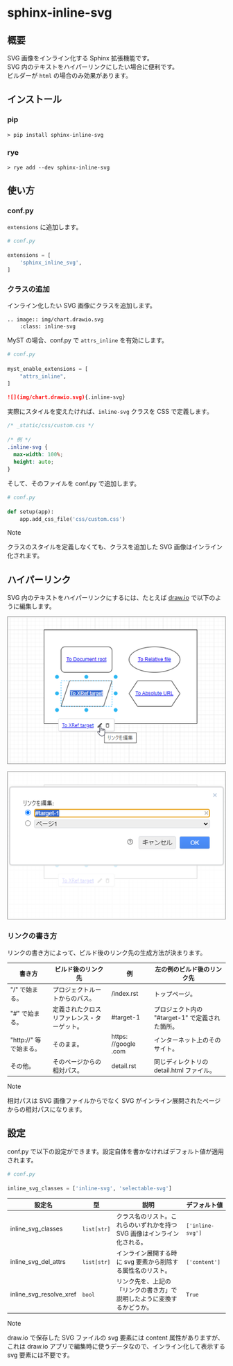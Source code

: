 # sphinx-inline-svg

## 概要

SVG 画像をインライン化する Sphinx 拡張機能です。  
SVG 内のテキストをハイパーリンクにしたい場合に便利です。  
ビルダーが `html` の場合のみ効果があります。

## インストール

### pip

```
> pip install sphinx-inline-svg
```

### rye

```
> rye add --dev sphinx-inline-svg
```

## 使い方

### conf.py

`extensions` に追加します。

```python
# conf.py

extensions = [
    'sphinx_inline_svg',
]
```

### クラスの追加

インライン化したい SVG 画像にクラスを追加します。

```
.. image:: img/chart.drawio.svg
    :class: inline-svg
```

MyST の場合、conf.py で `attrs_inline` を有効にします。

```python
# conf.py

myst_enable_extensions = [
    "attrs_inline",
]
```

```markdown
![](img/chart.drawio.svg){.inline-svg}
```

実際にスタイルを変えたければ、`inline-svg` クラスを CSS で定義します。

```css
/* _static/css/custom.css */

/* 例 */
.inline-svg {
  max-width: 100%;
  height: auto;
}
```

そして、そのファイルを conf.py で追加します。

```python
# conf.py

def setup(app):
    app.add_css_file('css/custom.css')
```

> [!NOTE]
> クラスのスタイルを定義しなくても、クラスを追加した SVG 画像はインライン化されます。

## ハイパーリンク

SVG 内のテキストをハイパーリンクにするには、たとえば [draw.io](https://app.diagrams.net) で以下のように編集します。

![drawio_edit_link.png](https://raw.githubusercontent.com/satamame/sphinx-inline-svg/main/img/drawio_edit_link.png)

![drawio_link_dialog.png](https://raw.githubusercontent.com/satamame/sphinx-inline-svg/main/img/drawio_link_dialog.png)

### リンクの書き方

リンクの書き方によって、ビルド後のリンク先の生成方法が決まります。

|書き方|ビルド後のリンク先|例|左の例のビルド後のリンク先|
|-|-|-|-|
|"/" で始まる。|プロジェクトルートからのパス。|/index.rst|トップページ。|
|"#" で始まる。|定義されたクロスリファレンス・ターゲット。|#target-1|プロジェクト内の "#target-1" で定義された箇所。|
|"http://" 等で始まる。|そのまま。|https:&#8203;//google&#8203;.com|インターネット上のそのサイト。|
|その他。|そのページからの相対パス。|detail.rst|同じディレクトリの detail.html ファイル。|

> [!NOTE]
> 相対パスは SVG 画像ファイルからでなく SVG がインライン展開されたページからの相対パスになります。

## 設定

conf.py で以下の設定ができます。設定自体を書かなければデフォルト値が適用されます。

```python
# conf.py

inline_svg_classes = ['inline-svg', 'selectable-svg']
```

|設定名|型|説明|デフォルト値|
|-|-|-|-|
|inline_svg_classes|`list[str]`|クラス名のリスト。これらのいずれかを持つ SVG 画像はインライン化される。|`['inline-svg']`|
|inline_svg_del_attrs|`list[str]`|インライン展開する時に svg 要素から削除する属性名のリスト。|`['content']`|
|inline_svg_resolve_xref|`bool`|リンク先を、上記の「リンクの書き方」で説明したように変換するかどうか。|`True`|

> [!NOTE]
> draw.io で保存した SVG ファイルの svg 要素には content 属性がありますが、これは draw.io アプリで編集時に使うデータなので、インライン化して表示する svg 要素には不要です。
